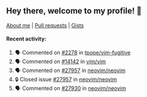 ## Hey there, welcome to my profile! 👋

[About me](https://seandewar.github.io/)
 | [Pull requests](https://github.com/search?p=1&q=author%3Aseandewar+is%3Apr)
 | [Gists](https://gist.github.com/seandewar)

#### Recent activity:

<!--START_SECTION:activity-->
1. 🗣 Commented on [#2278](https://github.com/tpope/vim-fugitive/issues/2278#issuecomment-2020253463) in [tpope/vim-fugitive](https://github.com/tpope/vim-fugitive)
2. 🗣 Commented on [#14142](https://github.com/vim/vim/pull/14142#issuecomment-2020021671) in [vim/vim](https://github.com/vim/vim)
3. 🗣 Commented on [#27957](https://github.com/neovim/neovim/issues/27957#issuecomment-2011030718) in [neovim/neovim](https://github.com/neovim/neovim)
4. 🔒 Closed issue [#27957](https://github.com/neovim/neovim/issues/27957) in [neovim/neovim](https://github.com/neovim/neovim)
5. 🗣 Commented on [#27930](https://github.com/neovim/neovim/pull/27930#issuecomment-2006996795) in [neovim/neovim](https://github.com/neovim/neovim)
<!--END_SECTION:activity-->
